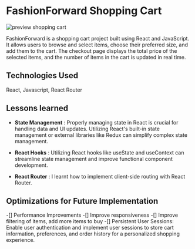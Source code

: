 # FashionForward Shopping Cart

![preview shopping cart](build/assets/ezgif-3-4073f84f1d.gif)

FashionForward is a shopping cart project built using React and JavaScript. It allows users to browse and select items, choose their preferred size, and add them to the cart. The checkout page displays the total price of the selected items, and the number of items in the cart is updated in real time.

## Technologies Used
React, Javascript, React Router

## Lessons learned


- **State Management** : Properly managing state in React is crucial for handling data and UI updates. Utilizing React's built-in state management or external libraries like Redux can simplify complex state management.

- **React Hooks** : Utilizing React hooks like useState and useContext can streamline state management and improve functional component development.

- **React Router** : I learnt how to implement client-side routing with React Router.

## Optimizations for Future Implementation

-[] Performance Improvements
-[] Improve responsiveness
-[] Improve filtering of items, add more items to buy
-[] Persistent User Sessions: Enable user authentication and implement user sessions to store cart information, preferences, and order history for a personalized shopping experience.